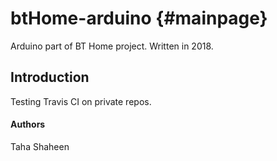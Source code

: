# btHome-arduino {#mainpage}

Arduino part of BT Home project. Written in 2018.

## Introduction
Testing Travis CI on private repos. 

#### Authors
Taha Shaheen

